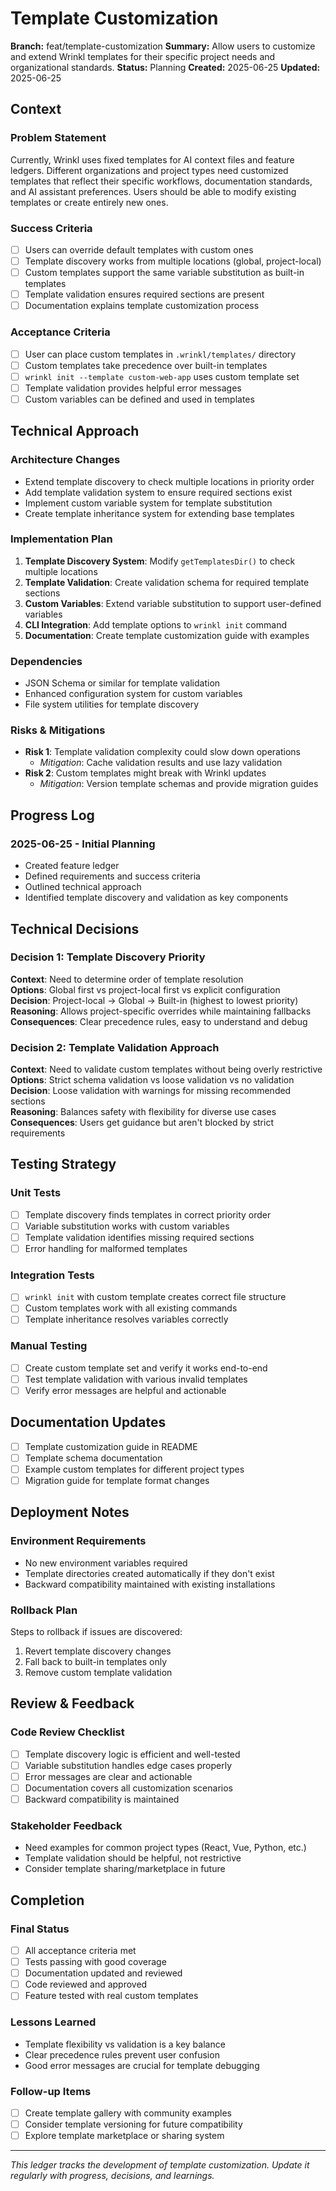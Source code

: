 # Template Customization

**Branch:** feat/template-customization
**Summary:** Allow users to customize and extend Wrinkl templates for their specific project needs and organizational standards.
**Status:** Planning
**Created:** 2025-06-25
**Updated:** 2025-06-25

## Context

### Problem Statement
Currently, Wrinkl uses fixed templates for AI context files and feature ledgers. Different organizations and project types need customized templates that reflect their specific workflows, documentation standards, and AI assistant preferences. Users should be able to modify existing templates or create entirely new ones.

### Success Criteria
- [ ] Users can override default templates with custom ones
- [ ] Template discovery works from multiple locations (global, project-local)
- [ ] Custom templates support the same variable substitution as built-in templates
- [ ] Template validation ensures required sections are present
- [ ] Documentation explains template customization process

### Acceptance Criteria
- [ ] User can place custom templates in `.wrinkl/templates/` directory
- [ ] Custom templates take precedence over built-in templates
- [ ] `wrinkl init --template custom-web-app` uses custom template set
- [ ] Template validation provides helpful error messages
- [ ] Custom variables can be defined and used in templates

## Technical Approach

### Architecture Changes
- Extend template discovery to check multiple locations in priority order
- Add template validation system to ensure required sections exist
- Implement custom variable system for template substitution
- Create template inheritance system for extending base templates

### Implementation Plan
1. **Template Discovery System**: Modify `getTemplatesDir()` to check multiple locations
2. **Template Validation**: Create validation schema for required template sections
3. **Custom Variables**: Extend variable substitution to support user-defined variables
4. **CLI Integration**: Add template options to `wrinkl init` command
5. **Documentation**: Create template customization guide with examples

### Dependencies
- JSON Schema or similar for template validation
- Enhanced configuration system for custom variables
- File system utilities for template discovery

### Risks & Mitigations
- **Risk 1**: Template validation complexity could slow down operations
  - *Mitigation*: Cache validation results and use lazy validation
- **Risk 2**: Custom templates might break with Wrinkl updates
  - *Mitigation*: Version template schemas and provide migration guides

## Progress Log

### 2025-06-25 - Initial Planning
- Created feature ledger
- Defined requirements and success criteria
- Outlined technical approach
- Identified template discovery and validation as key components

## Technical Decisions

### Decision 1: Template Discovery Priority
**Context**: Need to determine order of template resolution  
**Options**: Global first vs project-local first vs explicit configuration  
**Decision**: Project-local → Global → Built-in (highest to lowest priority)  
**Reasoning**: Allows project-specific overrides while maintaining fallbacks  
**Consequences**: Clear precedence rules, easy to understand and debug

### Decision 2: Template Validation Approach
**Context**: Need to validate custom templates without being overly restrictive  
**Options**: Strict schema validation vs loose validation vs no validation  
**Decision**: Loose validation with warnings for missing recommended sections  
**Reasoning**: Balances safety with flexibility for diverse use cases  
**Consequences**: Users get guidance but aren't blocked by strict requirements

## Testing Strategy

### Unit Tests
- [ ] Template discovery finds templates in correct priority order
- [ ] Variable substitution works with custom variables
- [ ] Template validation identifies missing required sections
- [ ] Error handling for malformed templates

### Integration Tests
- [ ] `wrinkl init` with custom template creates correct file structure
- [ ] Custom templates work with all existing commands
- [ ] Template inheritance resolves variables correctly

### Manual Testing
- [ ] Create custom template set and verify it works end-to-end
- [ ] Test template validation with various invalid templates
- [ ] Verify error messages are helpful and actionable

## Documentation Updates

- [ ] Template customization guide in README
- [ ] Template schema documentation
- [ ] Example custom templates for different project types
- [ ] Migration guide for template format changes

## Deployment Notes

### Environment Requirements
- No new environment variables required
- Template directories created automatically if they don't exist
- Backward compatibility maintained with existing installations

### Rollback Plan
Steps to rollback if issues are discovered:
1. Revert template discovery changes
2. Fall back to built-in templates only
3. Remove custom template validation

## Review & Feedback

### Code Review Checklist
- [ ] Template discovery logic is efficient and well-tested
- [ ] Variable substitution handles edge cases properly
- [ ] Error messages are clear and actionable
- [ ] Documentation covers all customization scenarios
- [ ] Backward compatibility is maintained

### Stakeholder Feedback
- Need examples for common project types (React, Vue, Python, etc.)
- Template validation should be helpful, not restrictive
- Consider template sharing/marketplace in future

## Completion

### Final Status
- [ ] All acceptance criteria met
- [ ] Tests passing with good coverage
- [ ] Documentation updated and reviewed
- [ ] Code reviewed and approved
- [ ] Feature tested with real custom templates

### Lessons Learned
- Template flexibility vs validation is a key balance
- Clear precedence rules prevent user confusion
- Good error messages are crucial for template debugging

### Follow-up Items
- [ ] Create template gallery with community examples
- [ ] Consider template versioning for future compatibility
- [ ] Explore template marketplace or sharing system

---

*This ledger tracks the development of template customization. Update it regularly with progress, decisions, and learnings.*
